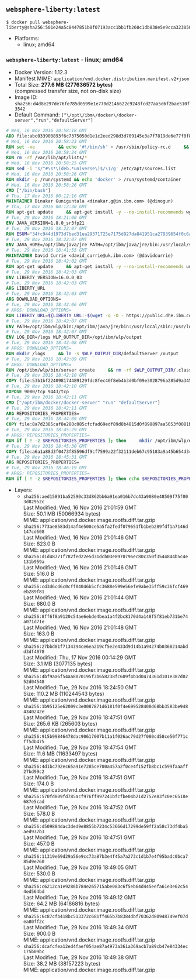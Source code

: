 ## `websphere-liberty:latest`

```console
$ docker pull websphere-liberty@sha256:501e24a5c8447851b8f07193acc1bb1fb260c1db838e5e9cca32385061f3da05
```

-	Platforms:
	-	linux; amd64

### `websphere-liberty:latest` - linux; amd64

-	Docker Version: 1.12.3
-	Manifest MIME: `application/vnd.docker.distribution.manifest.v2+json`
-	Total Size: **277.6 MB (277636572 bytes)**  
	(compressed transfer size, not on-disk size)
-	Image ID: `sha256:d4d8e297de76fe785d0599e1e770d2146622c9248fcd27aa5d6f2bae510f3542`
-	Default Command: `["\/opt\/ibm\/docker\/docker-server","run","defaultServer"]`

```dockerfile
# Wed, 16 Nov 2016 20:58:18 GMT
ADD file:abc033900893f6c7375050d1e1c2eed298d3d709145e3a7f7819de6e77f0f835 in / 
# Wed, 16 Nov 2016 20:58:23 GMT
RUN set -xe 		&& echo '#!/bin/sh' > /usr/sbin/policy-rc.d 	&& echo 'exit 101' >> /usr/sbin/policy-rc.d 	&& chmod +x /usr/sbin/policy-rc.d 		&& dpkg-divert --local --rename --add /sbin/initctl 	&& cp -a /usr/sbin/policy-rc.d /sbin/initctl 	&& sed -i 's/^exit.*/exit 0/' /sbin/initctl 		&& echo 'force-unsafe-io' > /etc/dpkg/dpkg.cfg.d/docker-apt-speedup 		&& echo 'DPkg::Post-Invoke { "rm -f /var/cache/apt/archives/*.deb /var/cache/apt/archives/partial/*.deb /var/cache/apt/*.bin || true"; };' > /etc/apt/apt.conf.d/docker-clean 	&& echo 'APT::Update::Post-Invoke { "rm -f /var/cache/apt/archives/*.deb /var/cache/apt/archives/partial/*.deb /var/cache/apt/*.bin || true"; };' >> /etc/apt/apt.conf.d/docker-clean 	&& echo 'Dir::Cache::pkgcache ""; Dir::Cache::srcpkgcache "";' >> /etc/apt/apt.conf.d/docker-clean 		&& echo 'Acquire::Languages "none";' > /etc/apt/apt.conf.d/docker-no-languages 		&& echo 'Acquire::GzipIndexes "true"; Acquire::CompressionTypes::Order:: "gz";' > /etc/apt/apt.conf.d/docker-gzip-indexes 		&& echo 'Apt::AutoRemove::SuggestsImportant "false";' > /etc/apt/apt.conf.d/docker-autoremove-suggests
# Wed, 16 Nov 2016 20:58:24 GMT
RUN rm -rf /var/lib/apt/lists/*
# Wed, 16 Nov 2016 20:58:25 GMT
RUN sed -i 's/^#\s*\(deb.*universe\)$/\1/g' /etc/apt/sources.list
# Wed, 16 Nov 2016 20:58:26 GMT
RUN mkdir -p /run/systemd && echo 'docker' > /run/systemd/container
# Wed, 16 Nov 2016 20:58:26 GMT
CMD ["/bin/bash"]
# Thu, 17 Nov 2016 00:12:16 GMT
MAINTAINER Dinakar Guniguntala <dinakar.g@in.ibm.com> (@dinogun)
# Thu, 17 Nov 2016 00:12:30 GMT
RUN apt-get update     && apt-get install -y --no-install-recommends wget ca-certificates     && rm -rf /var/lib/apt/lists/*
# Tue, 29 Nov 2016 18:21:00 GMT
ENV JAVA_VERSION=1.8.0_sr3fp21
# Tue, 29 Nov 2016 18:22:07 GMT
RUN ESUM="34fc944d1973d7bed31ea29371725e7175d927da841951ca27939654f0c6accf"     && BASE_URL="https://public.dhe.ibm.com/ibmdl/export/pub/systems/cloud/runtimes/java/meta/"     && YML_FILE="jre/linux/x86_64/index.yml"     && wget -q -U UA_IBM_JAVA_Docker -O /tmp/index.yml $BASE_URL/$YML_FILE     && JAVA_URL=$(cat /tmp/index.yml | sed -n '/'$JAVA_VERSION'/{n;p}' | sed -n 's/\s*uri:\s//p' | tr -d '\r')     && wget -q -U UA_IBM_JAVA_Docker -O /tmp/ibm-java.bin $JAVA_URL     && echo "$ESUM  /tmp/ibm-java.bin" | sha256sum -c -     && echo "INSTALLER_UI=silent" > /tmp/response.properties     && echo "USER_INSTALL_DIR=/opt/ibm/java" >> /tmp/response.properties     && echo "LICENSE_ACCEPTED=TRUE" >> /tmp/response.properties     && mkdir -p /opt/ibm     && chmod +x /tmp/ibm-java.bin     && /tmp/ibm-java.bin -i silent -f /tmp/response.properties     && rm -f /tmp/response.properties     && rm -f /tmp/index.yml     && rm -f /tmp/ibm-java.bin
# Tue, 29 Nov 2016 18:22:07 GMT
ENV JAVA_HOME=/opt/ibm/java/jre PATH=/opt/ibm/java/jre/bin:/usr/local/sbin:/usr/local/bin:/usr/sbin:/usr/bin:/sbin:/bin
# Tue, 29 Nov 2016 18:41:55 GMT
MAINTAINER David Currie <david_currie@uk.ibm.com> (@davidcurrie)
# Tue, 29 Nov 2016 18:42:02 GMT
RUN apt-get update     && apt-get install -y --no-install-recommends unzip     && rm -rf /var/lib/apt/lists/*
# Tue, 29 Nov 2016 18:42:03 GMT
ENV LIBERTY_VERSION=16.0.0_03
# Tue, 29 Nov 2016 18:42:03 GMT
ARG LIBERTY_URL
# Tue, 29 Nov 2016 18:42:03 GMT
ARG DOWNLOAD_OPTIONS=
# Tue, 29 Nov 2016 18:42:06 GMT
# ARGS: DOWNLOAD_OPTIONS=
RUN LIBERTY_URL=${LIBERTY_URL:-$(wget -q -O - https://public.dhe.ibm.com/ibmdl/export/pub/software/websphere/wasdev/downloads/wlp/index.yml  | grep $LIBERTY_VERSION -A 6 | sed -n 's/\s*kernel:\s//p' | tr -d '\r' )}      && wget $DOWNLOAD_OPTIONS $LIBERTY_URL -U UA-IBM-WebSphere-Liberty-Docker -O /tmp/wlp.zip     && unzip -q /tmp/wlp.zip -d /opt/ibm     && rm /tmp/wlp.zip
# Tue, 29 Nov 2016 18:42:07 GMT
ENV PATH=/opt/ibm/wlp/bin:/opt/ibm/java/jre/bin:/usr/local/sbin:/usr/local/bin:/usr/sbin:/usr/bin:/sbin:/bin
# Tue, 29 Nov 2016 18:42:07 GMT
ENV LOG_DIR=/logs WLP_OUTPUT_DIR=/opt/ibm/wlp/output
# Tue, 29 Nov 2016 18:42:08 GMT
# ARGS: DOWNLOAD_OPTIONS=
RUN mkdir /logs     && ln -s $WLP_OUTPUT_DIR/defaultServer /output     && ln -s /opt/ibm/wlp/usr/servers/defaultServer /config
# Tue, 29 Nov 2016 18:42:09 GMT
# ARGS: DOWNLOAD_OPTIONS=
RUN /opt/ibm/wlp/bin/server create     && rm -rf $WLP_OUTPUT_DIR/.classCache /output/workarea
# Tue, 29 Nov 2016 18:42:10 GMT
COPY file:53b1bf224098174489129fdc8fec40f8eb4b3d0bf09e3028796a285d9a3457f1 in /opt/ibm/docker/ 
# Tue, 29 Nov 2016 18:42:10 GMT
EXPOSE 9080/tcp 9443/tcp
# Tue, 29 Nov 2016 18:42:11 GMT
CMD ["/opt/ibm/docker/docker-server" "run" "defaultServer"]
# Tue, 29 Nov 2016 18:42:11 GMT
ARG REPOSITORIES_PROPERTIES=
# Tue, 29 Nov 2016 18:44:09 GMT
COPY file:8a7d2385caf8e280c085cfcfad69edf89d8b4815d0f898897aa5053f0081bf61 in /config/ 
# Tue, 29 Nov 2016 18:45:29 GMT
# ARGS: REPOSITORIES_PROPERTIES=
RUN if [ ! -z $REPOSITORIES_PROPERTIES ]; then     mkdir /opt/ibm/wlp/etc/     echo $REPOSITORIES_PROPERTIES > /opt/ibm/wlp/etc/repositories.properties;   fi   && installUtility install --acceptLicense     appSecurity-2.0 bluemixUtility-1.0 collectiveMember-1.0 ldapRegistry-3.0     localConnector-1.0 microProfile-1.0 monitor-1.0 restConnector-1.0     requestTiming-1.0 restConnector-2.0 sessionDatabase-1.0 ssl-1.0     webCache-1.0 webProfile-7.0   && if [ ! -z $REPOSITORIES_PROPERTIES ]; then rm /opt/ibm/wlp/etc/repositories.properties; fi   && rm -rf /output/workarea /output/logs
# Tue, 29 Nov 2016 18:45:30 GMT
COPY file:a6a1a88d3f0473f85596df9cf7599a22f32111deb67c95183a9a45b654d347eb in /config/ 
# Tue, 29 Nov 2016 18:45:31 GMT
ARG REPOSITORIES_PROPERTIES=
# Tue, 29 Nov 2016 18:46:19 GMT
# ARGS: REPOSITORIES_PROPERTIES=
RUN if [ ! -z $REPOSITORIES_PROPERTIES ]; then echo $REPOSITORIES_PROPERTIES > /opt/ibm/wlp/etc/repositories.properties; fi     && installUtility install --acceptLicense appSecurityClient-1.0 javaee-7.0 javaeeClient-7.0     && if [ ! -z $REPOSITORIES_PROPERTIES ] ; then rm /opt/ibm/wlp/etc/repositories.properties; fi     && rm -rf /output/workarea /output/logs
```

-	Layers:
	-	`sha256:aed15891ba52590c33d862bb6a91ea016b7dc43a9080e48509f75f003d82952c`  
		Last Modified: Wed, 16 Nov 2016 21:01:59 GMT  
		Size: 50.1 MB (50066934 bytes)  
		MIME: application/vnd.docker.image.rootfs.diff.tar.gzip
	-	`sha256:773ae8583d14af4e500ce5a5fa2fedf079651fb1beb289fdf1a7146d147cd608`  
		Last Modified: Wed, 16 Nov 2016 21:01:46 GMT  
		Size: 823.0 B  
		MIME: application/vnd.docker.image.rootfs.diff.tar.gzip
	-	`sha256:d1d48771f782fed22e5d31dcb03e8970796ec80c350f3544844b5c4e131b959a`  
		Last Modified: Wed, 16 Nov 2016 21:01:46 GMT  
		Size: 516.0 B  
		MIME: application/vnd.docker.image.rootfs.diff.tar.gzip
	-	`sha256:cd3d6cd6c0cff04046b5cfc3688e599e56efe9abe35ff59c36fcf469eb289f81`  
		Last Modified: Wed, 16 Nov 2016 21:01:44 GMT  
		Size: 680.0 B  
		MIME: application/vnd.docker.image.rootfs.diff.tar.gzip
	-	`sha256:8ff6f8a9120c54ae6ebde4bea1a4f2bc8170d4a148f5f81eb731be74a071d71e`  
		Last Modified: Wed, 16 Nov 2016 21:01:48 GMT  
		Size: 163.0 B  
		MIME: application/vnd.docker.image.rootfs.diff.tar.gzip
	-	`sha256:27bbd81f7134394ce6ea219cf5e2e433d9d14b1a94274b0368214abdd3df4078`  
		Last Modified: Thu, 17 Nov 2016 00:14:29 GMT  
		Size: 3.1 MB (3077135 bytes)  
		MIME: application/vnd.docker.image.rootfs.diff.tar.gzip
	-	`sha256:4bf9aa6f54aa8020195f3b658238fc609f4b1d0474361d101e387d0252d04548`  
		Last Modified: Tue, 29 Nov 2016 18:24:50 GMT  
		Size: 110.2 MB (110244543 bytes)  
		MIME: application/vnd.docker.image.rootfs.diff.tar.gzip
	-	`sha256:1b95125e62009c3e0087871d6181f0f4e699528400d68bb3583be9484340242e`  
		Last Modified: Tue, 29 Nov 2016 18:47:51 GMT  
		Size: 265.6 KB (265603 bytes)  
		MIME: application/vnd.docker.image.rootfs.diff.tar.gzip
	-	`sha256:915b99846478dac90617007b11a1f026ac79d27f080cd58ce50f771cff5db475`  
		Last Modified: Tue, 29 Nov 2016 18:47:54 GMT  
		Size: 11.6 MB (11633497 bytes)  
		MIME: application/vnd.docker.image.rootfs.diff.tar.gzip
	-	`sha256:4d1bc792ec65a91e7285ce700a457a2f0ce4f152fb8bc1c599faaaff27bd99c2`  
		Last Modified: Tue, 29 Nov 2016 18:47:51 GMT  
		Size: 174.0 B  
		MIME: application/vnd.docker.image.rootfs.diff.tar.gzip
	-	`sha256:570fd809fd785acf976ff997241bfcfbe04b21d2752e83fc0ec6518e687e5cad`  
		Last Modified: Tue, 29 Nov 2016 18:47:52 GMT  
		Size: 578.0 B  
		MIME: application/vnd.docker.image.rootfs.diff.tar.gzip
	-	`sha256:d509884dac3ded9e8855b7234c53666d17299de59ff2a58c73df4ba5aed937b3`  
		Last Modified: Tue, 29 Nov 2016 18:47:51 GMT  
		Size: 457.0 B  
		MIME: application/vnd.docker.image.rootfs.diff.tar.gzip
	-	`sha256:11319e69d29a56e9cc73a87b3e4f45a7a273c1d1b7e4f95badc0bca785d9e760`  
		Last Modified: Tue, 29 Nov 2016 18:49:05 GMT  
		Size: 530.0 B  
		MIME: application/vnd.docker.image.rootfs.diff.tar.gzip
	-	`sha256:c6212ca1e9286b784e265715abe083c6f5eb64d445eefa61e3e62c544ed564bd`  
		Last Modified: Tue, 29 Nov 2016 18:49:12 GMT  
		Size: 64.2 MB (64186816 bytes)  
		MIME: application/vnd.docker.image.rootfs.diff.tar.gzip
	-	`sha256:6c87cfb418bc513372c681ff465b7b8384dbf70362d80948749ef07dea80ff2c`  
		Last Modified: Tue, 29 Nov 2016 18:49:34 GMT  
		Size: 900.0 B  
		MIME: application/vnd.docker.image.rootfs.diff.tar.gzip
	-	`sha256:dcafcfea12ed4faef054ae87a4973a361a369acb7a89cb47e84334ec175b09bc`  
		Last Modified: Tue, 29 Nov 2016 18:49:38 GMT  
		Size: 38.2 MB (38157223 bytes)  
		MIME: application/vnd.docker.image.rootfs.diff.tar.gzip
